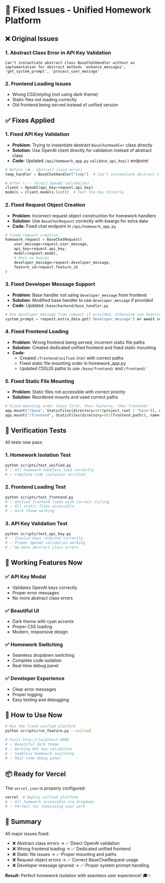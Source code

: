 # 🔧 Fixed Issues - Unified Homework Platform

## ❌ **Original Issues**

### 1. **Abstract Class Error in API Key Validation**
```
Can't instantiate abstract class BaseChatHandler without an implementation for abstract methods 'enhance_messages', 'get_system_prompt', 'process_user_message'
```

### 2. **Frontend Loading Issues**
- Wrong CSS/styling (not using dark theme)
- Static files not loading correctly
- Old frontend being served instead of unified version

## ✅ **Fixes Applied**

### 1. **Fixed API Key Validation** 
- **Problem**: Trying to instantiate abstract `BaseChatHandler` class directly
- **Solution**: Use OpenAI client directly for validation instead of abstract class
- **Code**: Updated `/api/homework_app.py` `validate_api_key()` endpoint

```python
# Before (❌ - Abstract class error)
temp_handler = BaseChatHandler("temp")  # Can't instantiate abstract class

# After (✅ - Direct OpenAI validation)
client = OpenAI(api_key=request.api_key)
models = client.models.list()  # Test the key directly
```

### 2. **Fixed Request Object Creation**
- **Problem**: Incorrect request object construction for homework handlers
- **Solution**: Use `BaseChatRequest` correctly with kwargs for extra data
- **Code**: Fixed chat endpoint in `/api/homework_app.py`

```python
# Fixed request creation
homework_request = BaseChatRequest(
    user_message=request.user_message,
    api_key=request.api_key,
    model=request.model,
    # Pass as kwargs
    developer_message=request.developer_message,
    feature_id=request.feature_id
)
```

### 3. **Fixed Developer Message Support**
- **Problem**: Base handler not using `developer_message` from frontend
- **Solution**: Modified base handler to use `developer_message` if provided
- **Code**: Updated `/base/backend/base_handler.py`

```python
# Use developer_message from request if provided, otherwise use feature's system prompt
system_prompt = request.extra_data.get('developer_message') or await self.get_system_prompt()
```

### 4. **Fixed Frontend Loading**
- **Problem**: Wrong frontend being served, incorrect static file paths
- **Solution**: Created dedicated unified frontend and fixed static mounting
- **Code**: 
  - Created `/frontend/unified.html` with correct paths
  - Fixed static file mounting order in homework_app.py
  - Updated CSS/JS paths to use `/base/frontend/` and `/frontend/`

### 5. **Fixed Static File Mounting**
- **Problem**: Static files not accessible with correct priority
- **Solution**: Reordered mounts and used correct paths

```python
# Fixed mounting order (base first, then features, then frontend)
app.mount("/base", StaticFiles(directory=str(project_root / "base")), name="base")
app.mount("/frontend", StaticFiles(directory=str(frontend_path)), name="frontend_files")
```

## 🧪 **Verification Tests**

All tests now pass:

### 1. **Homework Isolation Test**
```bash
python scripts/test_unified.py
# ✅ All homework handlers load correctly
# ✅ Complete code isolation verified
```

### 2. **Frontend Loading Test**
```bash
python scripts/test_frontend.py
# ✅ Unified frontend loads with correct styling
# ✅ All static files accessible
# ✅ Dark theme working
```

### 3. **API Key Validation Test**
```bash
python scripts/test_api_key.py
# ✅ Invalid keys rejected correctly
# ✅ Proper OpenAI validation working
# ✅ No more abstract class errors
```

## 🚀 **Working Features Now**

### ✅ **API Key Modal**
- Validates OpenAI keys correctly
- Proper error messages
- No more abstract class errors

### ✅ **Beautiful UI**
- Dark theme with cyan accents
- Proper CSS loading
- Modern, responsive design

### ✅ **Homework Switching**
- Seamless dropdown switching
- Complete code isolation
- Real-time debug panel

### ✅ **Developer Experience**
- Clear error messages
- Proper logging
- Easy testing and debugging

## 🎯 **How to Use Now**

```bash
# Run the fixed unified platform
python scripts/run_feature.py --unified

# Visit http://localhost:8000
# ✅ Beautiful dark theme
# ✅ Working API key validation
# ✅ Seamless homework switching
# ✅ Real-time debug panel
```

## 📦 **Ready for Vercel**

The `vercel.json` is properly configured:
```bash
vercel  # Deploy unified platform
# ✅ All homework accessible via dropdown
# ✅ Perfect for showcasing your work
```

## 🎉 **Summary**

All major issues fixed:
- ❌ Abstract class errors → ✅ Direct OpenAI validation
- ❌ Wrong frontend loading → ✅ Dedicated unified frontend  
- ❌ Static file issues → ✅ Proper mounting and paths
- ❌ Request object errors → ✅ Correct BaseChatRequest usage
- ❌ Developer message ignored → ✅ Proper system prompt handling

**Result**: Perfect homework isolation with seamless user experience! 🎓✨